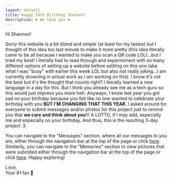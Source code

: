```yaml
---
layout: default
title: Happy 24th Birthday Shannon!
description: ❤️ We love you ❤️ 
---
```



Hi Shannon!

Sorry this website is a bit _bland_ and _simple_ (at least for my tastes) but I thought of this idea too last minute to make it more pretty (this idea literally came to be all because I wanted to make you scan a QR code LOL)...but I tried my best! I literally had to read through and expermiment with so many different options of setting up a website before settling on this one (aka what I was "busy" with earlier this week LOL but also not really joking...I am currently drowning in actual work as I am working on this). I know it's not the best but it's the thought that counts right? I literally learned a new language in a day for this. But I think you already see me as a tech guru so this would just impress you more heh. Anyways, I know last year you got sad on your birthday because you felt like no one wanted to celebrate your birthday with you **BUT I'M CHANGING THAT THIS YEAR**. I asked around for everyone to submit messages and/or photos for this project just to remind you that **we care and think about you**!!! A LOTTO, if I may add, especially me and especially on your birthday. And thus, this is the resulting 3-day project :3 

You can navigate to the "Messages" section, where all our messages to you are, either through the navigation bar at the top of the page or click [here](./messages.html). Similarily, you can navigate to the "Memories" section to view pictures that were submited either through the navigation bar at the top of the page or click [here](./memories.html). Happy exploring!

Love,  
Your #1 fan 💜 
